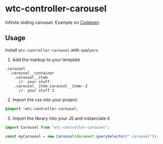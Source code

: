 # wtc-controller-carousel

Infinite sliding carousel.
Example on [Codepen](https://codepen.io/team/wtc/pen/f3f6619570dd0ef1925893509e2c2504).

## Usage

Install `wtc-controller-carousel` with `npm`/`yarn`.

1. Add the markup to your template

```pug
.carousel
  .carousel__container
    .carousel__item
      //- your stuff
    .carousel__item.carousel__item--2
      //- your stuff 2
```

2. Import the css into your project.

```scss
@import ~wtc-controller-carousel;
```

3. Import the library into your JS and instanciate it

```js
import Carousel from "wtc-controller-carousel";

const myCarousel = new Carousel(document.querySelector(".carousel"));
```
